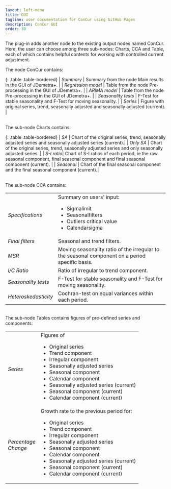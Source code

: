```yaml
---
layout: left-menu
title: GUI
tagline: user documentation for ConCur using GitHub Pages
description: ConCur GUI
order: 30
---
```


The plug-in adds another node to the existing output nodes named ConCur. Here, the user can choose among three sub-nodes: Charts, CCA and Table, each of which contains helpful contents for working with controlled current adjustment.

The node ConCur contains:

{: .table .table-bordered}
| *Summary*            | Summary from the node Main results in the GUI of JDemetra+.       |
| *Regression model*   | Table from the node Pre-processing in the GUI of JDemetra+.       |
| *ARIMA model*        | Table from the node Pre-processing in the GUI of JDemetra+.       |
| *Seasonality tests*  | F-Test for stable seasonality and F-Test for moving seasonality.  |
| *Series*             | Figure with original series, trend, seasonally adjusted and seasonally adjusted (current).                                    |

<br/>                         
The sub-node Charts contains:

{: .table .table-bordered}
| *SA*       | Chart of the original series, trend, seasonally adjusted series and seasonally adjusted series (current).|
| *Only SA*  | Chart of the original series, trend, seasonally adjusted series and only seasonally adjusted series. |
| *S-I ratio*| Chart of S-I ratios of each period, ie the raw seasonal component, final seasonal component and final seasonal component (current). |
| *Seasonal* | Chart of the final seasonal component and the final seasonal component (current).|

<br/>
The sub-node CCA contains:

<table class="table table-bordered">
	<tr>
		<td><i>Specifications</i></td>
        <td>Summary on users' input:
			<ul>
				<li>Sigmalimit</li>
				<li>Seasonalfilters</li>
				<li>Outliers critical value</li>
				<li>Calendarsigma</li>
			</ul>
		</td>
	</tr>
	<tr>
		<td><i>Final filters</i></td>
		<td>Seasonal and trend filters.</td>
	</tr>
	<tr>
		<td><i>MSR</i></td>
		<td>Moving seasonality ratio of the irregular to the seasonal component on a period specific basis.</td>
	</tr>
	<tr>
		<td><i>I/C Ratio</i></td>
		<td>Ratio of irregular to trend component.</td>
	</tr>
	<tr>
		<td><i>Seasonality tests</i></td>
		<td>F-Test for stable seasonality and F-Test for moving seasonality.</td>
	</tr>
	<tr>
		<td><i>Heteroskedasticity</i></td>
		<td>Cochran-test on equal variances within each period.</td>
	</tr>
</table>

<br/>
The sub-node Tables contains figures of pre-defined series and components:

<table class="table table-bordered">
	<tr>
		<td><i>Series</i></td>
        <td>Figures of
			<ul>
				<li>Original series</li>
				<li>Trend component</li>
				<li>Irregular component</li>
				<li>Seasonally adjusted series</li>
				<li>Seasonal component</li>
				<li>Calendar component</li>
				<li>Seasonally adjusted series (current)</li>
				<li>Seasonal component (current)</li>
				<li>Calendar component (current)</li>
			</ul>
		</td>
	</tr>
	<tr>
		<td><i>Percentage<br/>Change</i></td>
        <td>Growth rate to the previous period for:
			<ul>
				<li>Original series</li>
				<li>Trend component</li>
				<li>Irregular component</li>
				<li>Seasonally adjusted series</li>
				<li>Seasonal component</li>
				<li>Calendar component</li>
				<li>Seasonally adjusted series (current)</li>
				<li>Seasonal component (current)</li>
				<li>Calendar component (current)</li>
			</ul>
		</td>
	</tr>	
</table>